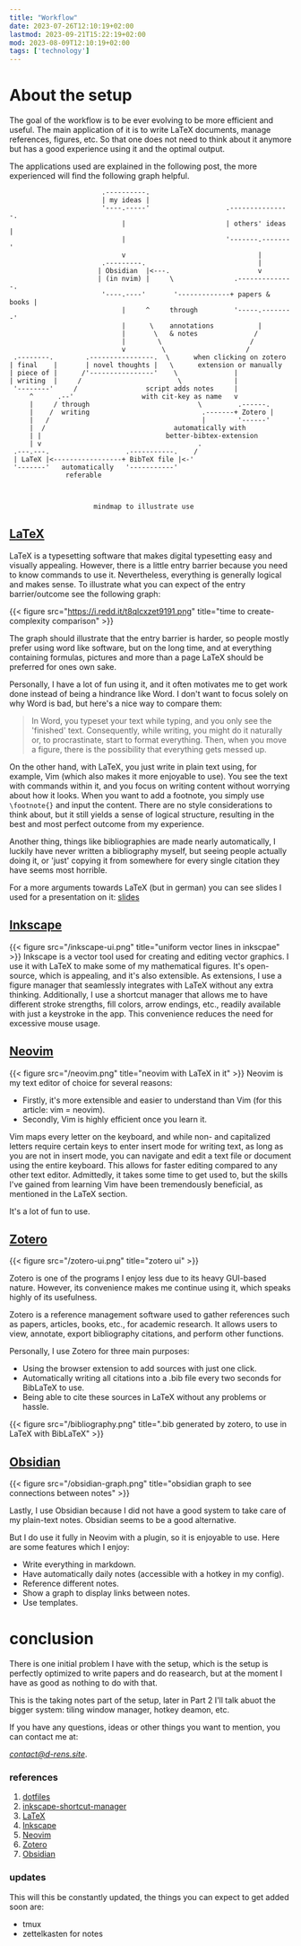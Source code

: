 ```yaml
---
title: "Workflow"
date: 2023-07-26T12:10:19+02:00
lastmod: 2023-09-21T15:22:19+02:00
mod: 2023-08-09T12:10:19+02:00
tags: ['technology']
---
```



# About the setup
The goal of the workflow is to be ever evolving to be more efficient and
useful. The main application of it is to write LaTeX documents, manage references,
figures, etc. So that one does not need to think about it anymore but
has a good experience using it and the optimal output.

The applications used are explained in the following post, the more experienced
will find the following graph helpful.


```goat
                       .----------.                                      
                       | my ideas |                   
                       '----.-----'                   .---------------. 
                            |                         | others' ideas |
                            |                         '-------.-------' 
                            v                                 |        
                       .---------.                            |
                      | Obsidian  |<---.                      v         
                      | (in nvim) |     \               .--------------. 
                       '----.----'       '-------------+ papers & books |
                            |     ^     through         '-----.--------'
                            |      \    annotations           |          
                            |       \   & notes              /           
                            |        \                      /            
                            v         \                    /             
 .--------.        .----------------.  \      when clicking on zotero    
| final    |       | novel thoughts |   \      extension or manually     
| piece of |      /'----------------'    \              |       
| writing  |     /                        \             |                
 '--------'     /                 script adds notes     |                
     ^      .--'                 with cit-key as name   v                
     |     / through                           \         .------.        
     |    /  writing                            .-------+ Zotero |       
     |   /                                      |        '------'        
     |  /                                automatically with              
     | |                               better-bibtex-extension
     | v                                       .
 .---.---.                   .-----------.    /                          
 | LaTeX |<-----------------+ BibTeX file |<-'
 '-------'   automatically   '-----------'
              referable                               



                     mindmap to illustrate use 
```

## [LaTeX](https://en.wikipedia.org/wiki/LaTeX)
LaTeX is a typesetting software that makes digital typesetting easy and
visually appealing. However, there is a little entry barrier because you
need to know commands to use it. Nevertheless, everything is generally
logical and makes sense. To illustrate what you can expect of the entry
barrier/outcome see the following graph:

{{< figure src="https://i.redd.it/t8qlcxzet9191.png" title="time to create-complexity comparison" >}} 

The graph should illustrate that the entry barrier is harder, so people mostly
prefer using word like software, but on the long time, and at everything containing formulas,
pictures and more than a page LaTeX should be preferred for ones own sake.

Personally, I have a lot of fun using it, and it often motivates me to
get work done instead of being a hindrance like Word. I don\'t want to
focus solely on why Word is bad, but here\'s a nice way to compare them:
>In Word, you typeset your text while typing, and you only see the \'finished\'
>text. Consequently, while writing, you might do it naturally or, to
>procrastinate, start to format everything. Then, when you move a figure, there
>is the possibility that everything gets messed up.

On the other hand, with LaTeX, you just write in plain text using, for
example, Vim (which also makes it more enjoyable to use). You see the
text with commands within it, and you focus on writing content without
worrying about how it looks. When you want to add a footnote, you simply
use `\footnote{}` and input the content. There are no style
considerations to think about, but it still yields a sense of logical
structure, resulting in the best and most perfect outcome from my
experience.

Another thing, things like bibliographies are made nearly automatically,
I luckily have never written a bibliography myself, but seeing people
actually doing it, or \'just\' copying it from somewhere for every
single citation they have seems most horrible.

For a more arguments towards LaTeX (but in german) you can see slides I used for a
presentation on it: [slides](/latex-preaesentation.pdf)

## [Inkscape](https://inkscape.org/about/)
{{< figure src="/inkscape-ui.png" title="uniform vector lines in inkscpae" >}} 
Inkscape is a vector tool used for creating and editing vector graphics.
I use it with LaTeX to make some of my mathematical figures. It\'s
open-source, which is appealing, and it\'s also extensible. As
extensions, I use a figure manager that seamlessly integrates with LaTeX
without any extra thinking. Additionally, I use a shortcut manager that
allows me to have different stroke strengths, fill colors, arrow
endings, etc., readily available with just a keystroke in the app. This
convenience reduces the need for excessive mouse usage.

## [Neovim](https://github.com/neovim/neovim)
{{< figure src="/neovim.png" title="neovim with LaTeX in it" >}} 
Neovim is my text editor of choice for several reasons:
- Firstly, it\'s more extensible and easier to understand than Vim (for this article: vim = neovim).
- Secondly, Vim is highly efficient once you learn it.

Vim maps every letter on the keyboard, and while non- and capitalized
letters require certain keys to enter insert mode for writing text, as
long as you are not in insert mode, you can navigate and edit a text
file or document using the entire keyboard. This allows for faster
editing compared to any other text editor. Admittedly, it takes some
time to get used to, but the skills I\'ve gained from learning Vim have
been tremendously beneficial, as mentioned in the LaTeX section.

It\'s a lot of fun to use.

## [Zotero](https://www.zotero.org/)
{{< figure src="/zotero-ui.png" title="zotero ui" >}} 

Zotero is one of the programs I enjoy less due to its heavy GUI-based
nature. However, its convenience makes me continue using it, which
speaks highly of its usefulness.

Zotero is a reference management software used to gather references such
as papers, articles, books, etc., for academic research. It allows users
to view, annotate, export bibliography citations, and perform other
functions.

Personally, I use Zotero for three main purposes:

-   Using the browser extension to add sources with just one click.
-   Automatically writing all citations into a .bib file every two seconds for BibLaTeX to use.
-   Being able to cite these sources in LaTeX without any problems or hassle.

{{< figure src="/bibliography.png" title=".bib generated by zotero, to use in LaTeX with BibLaTeX" >}} 


## [Obsidian](https://obsidian.md/)
{{< figure src="/obsidian-graph.png" title="obsidian graph to see connections between notes" >}} 


Lastly, I use Obsidian because I did not have a good system to take care
of my plain-text notes. Obsidian seems to be a good alternative.

But I do use it fully in Neovim with a plugin, so it is enjoyable to
use. Here are some features which I enjoy:

-   Write everything in markdown.
-   Have automatically daily notes (accessible with a hotkey in my config).
-   Reference different notes.
-   Show a graph to display links between notes.
-   Use templates.

# conclusion
There is one initial problem I have with the setup, which is the setup
is perfectly optimized to write papers and do reasearch, but at the
moment I have as good as nothing to do with that.

This is the taking notes part of the setup, later in Part 2 I\'ll talk
abuot the bigger system: tiling window manager, hotkey deamon, etc.

If you have any questions, ideas or other things you want to mention,
you can contact me at:

[*contact@d-rens.site*](mailto:contact@d-rens.site?subject=Web%20page%20contact%20link).



### references
1. [dotfiles](https://github.com/d-rens/dotfiles)
2. [inkscape-shortcut-manager](https://github.com/d-rens/inkscape-shortcut-manager)
3. [LaTeX](https://en.wikipedia.org/wiki/LaTeX)
4. [Inkscape](https://inkscape.org/about/)
5. [Neovim](https://github.com/neovim/neovim)
6. [Zotero](https://www.zotero.org/)
7. [Obsidian](https://obsidian.md/)

### updates
This will this be constantly updated, the things you can expect to get
added soon are:
-   tmux
-   zettelkasten for notes
